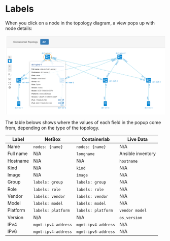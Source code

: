 # Labels

When you click on a node in the topology diagram, a view pops up with node details:

![Node details](../images/labels.clab.png)

The table belows shows where the values of each field in the popup come from, depending on the type of the topology.

| Label     | NetBox              | Containerlab        | Live Data
| -----     | ------------------- | ------------------- | --------
| Name      | `nodes: {name}`     | `nodes: {name}`     | N/A
| Full name | N/A                 | `longname`          | Ansible inventory
| Hostname  | N/A                 | N/A                 | `hostname`
| Kind      | N/A                 | `kind`              | N/A
| Image     | N/A                 | `image`             | N/A
| Group     | `labels: group`     | `labels: group`     | N/A
| Role      | `labels: role`      | `labels: role`      | N/A
| Vendor    | `labels: vendor`    | `labels: vendor`    | N/A
| Model     | `labels: model`     | `labels: model`     | N/A
| Platform  | `labels: platform`  | `labels: platform`  | `vendor model`
| Version   | N/A                 | N/A                 | `os_version`
| IPv4      | `mgmt-ipv4-address` | `mgmt-ipv4-address` | N/A
| IPv6      | `mgmt-ipv4-address` | `mgmt-ipv6-address` | N/A